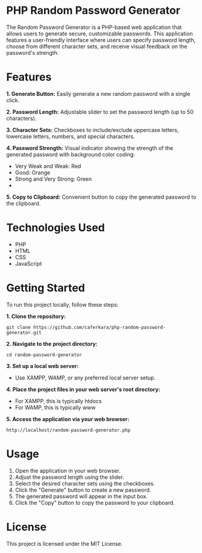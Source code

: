 # PHP Random Password Generator

The Random Password Generator is a PHP-based web application that allows users to generate secure, customizable passwords. This application features a user-friendly interface where users can specify password length, choose from different character sets, and receive visual feedback on the password's strength.

# Features

**1. Generate Button:** Easily generate a new random password with a single click.

**2. Password Length:** Adjustable slider to set the password length (up to 50 characters).

**3. Character Sets:** Checkboxes to include/exclude uppercase letters, lowercase letters, numbers, and special characters.

**4. Password Strength:** Visual indicator showing the strength of the generated password with background color coding:
- Very Weak and Weak: Red
- Good: Orange
- Strong and Very Strong: Green
- 
**5. Copy to Clipboard:** Convenient button to copy the generated password to the clipboard.

# Technologies Used

- PHP
- HTML
- CSS
- JavaScript

# Getting Started

To run this project locally, follow these steps:

**1. Clone the repository:**

`git clone https://github.com/caferkara/php-random-password-generator.git`

**2. Navigate to the project directory:**

`cd random-password-generator`

**3. Set up a local web server:**

- Use XAMPP, WAMP, or any preferred local server setup.

**4. Place the project files in your web server's root directory:**

- For XAMPP, this is typically htdocs
- For WAMP, this is typically www

**5. Access the application via your web browser:**

`http://localhost/random-password-generator.php`

# Usage

1. Open the application in your web browser.
2. Adjust the password length using the slider.
3. Select the desired character sets using the checkboxes.
4. Click the "Generate" button to create a new password.
5. The generated password will appear in the input box.
6. Click the "Copy" button to copy the password to your clipboard.

# License

This project is licensed under the MIT License.
